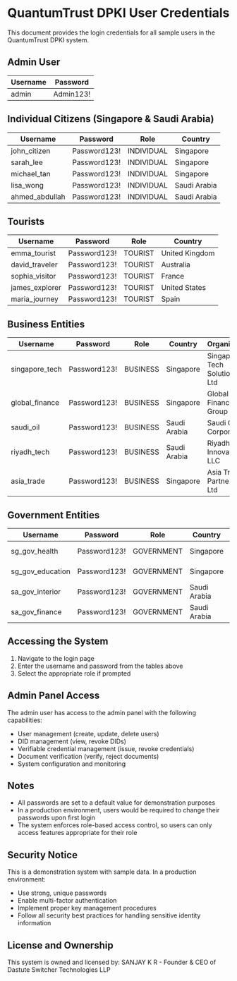 # QuantumTrust DPKI User Credentials

This document provides the login credentials for all sample users in the QuantumTrust DPKI system.

## Admin User

| Username | Password   |
|----------|------------|
| admin    | Admin123!  |

## Individual Citizens (Singapore & Saudi Arabia)

| Username      | Password     | Role       | Country      |
|---------------|--------------|------------|--------------|
| john_citizen  | Password123! | INDIVIDUAL | Singapore    |
| sarah_lee     | Password123! | INDIVIDUAL | Singapore    |
| michael_tan   | Password123! | INDIVIDUAL | Singapore    |
| lisa_wong     | Password123! | INDIVIDUAL | Saudi Arabia |
| ahmed_abdullah| Password123! | INDIVIDUAL | Saudi Arabia |

## Tourists

| Username       | Password     | Role    | Country        |
|----------------|--------------|---------|----------------|
| emma_tourist   | Password123! | TOURIST | United Kingdom |
| david_traveler | Password123! | TOURIST | Australia      |
| sophia_visitor | Password123! | TOURIST | France         |
| james_explorer | Password123! | TOURIST | United States  |
| maria_journey  | Password123! | TOURIST | Spain          |

## Business Entities

| Username       | Password     | Role     | Country      | Organization                    |
|----------------|--------------|----------|-------------|----------------------------------|
| singapore_tech | Password123! | BUSINESS | Singapore   | Singapore Tech Solutions Pte Ltd |
| global_finance | Password123! | BUSINESS | Singapore   | Global Finance Group             |
| saudi_oil      | Password123! | BUSINESS | Saudi Arabia| Saudi Oil Corporation            |
| riyadh_tech    | Password123! | BUSINESS | Saudi Arabia| Riyadh Tech Innovations LLC      |
| asia_trade     | Password123! | BUSINESS | Singapore   | Asia Trade Partners Pte Ltd      |

## Government Entities

| Username        | Password     | Role       | Country      | Organization           |
|-----------------|--------------|------------|--------------|------------------------|
| sg_gov_health   | Password123! | GOVERNMENT | Singapore    | Ministry of Health     |
| sg_gov_education| Password123! | GOVERNMENT | Singapore    | Ministry of Education  |
| sa_gov_interior | Password123! | GOVERNMENT | Saudi Arabia | Ministry of Interior   |
| sa_gov_finance  | Password123! | GOVERNMENT | Saudi Arabia | Ministry of Finance    |

## Accessing the System

1. Navigate to the login page
2. Enter the username and password from the tables above
3. Select the appropriate role if prompted

## Admin Panel Access

The admin user has access to the admin panel with the following capabilities:
- User management (create, update, delete users)
- DID management (view, revoke DIDs)
- Verifiable credential management (issue, revoke credentials)
- Document verification (verify, reject documents)
- System configuration and monitoring

## Notes

- All passwords are set to a default value for demonstration purposes
- In a production environment, users would be required to change their passwords upon first login
- The system enforces role-based access control, so users can only access features appropriate for their role

## Security Notice

This is a demonstration system with sample data. In a production environment:
- Use strong, unique passwords
- Enable multi-factor authentication
- Implement proper key management procedures
- Follow all security best practices for handling sensitive identity information

## License and Ownership

This system is owned and licensed by:
SANJAY K R - Founder & CEO of Dastute Switcher Technologies LLP
